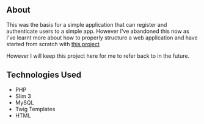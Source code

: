 ## About

This was the basis for a simple application that can register and authenticate users to a simple app. However I've abandoned this now as I've learnt more about how to properly structure a web application and have started from scratch with [this project](https://github.com/SneakyShrike/achievement-forum-api)
 
However I will keep this project here for me to refer back to in the future. 

## Technologies Used

* PHP
* Slim 3
* MySQL
* Twig Templates
* HTML
 

 
